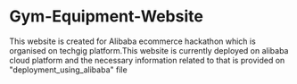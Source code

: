 # Gym-Equipment-Website
This website is created for Alibaba ecommerce hackathon  which is organised on techgig platform.This website is currently deployed on alibaba cloud platform and the necessary information related to that is provided on "deployment_using_alibaba" file
